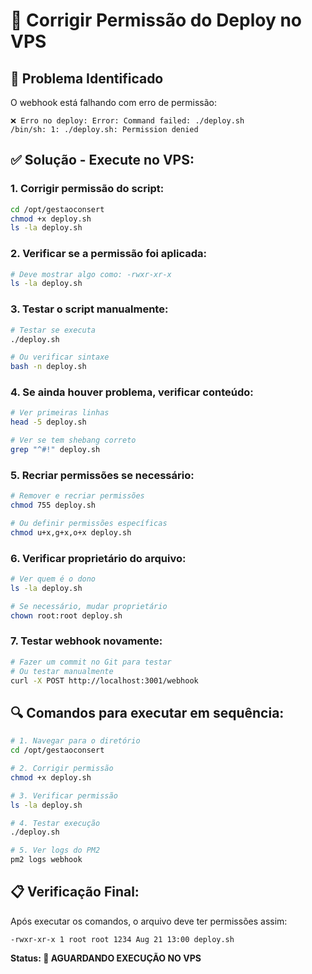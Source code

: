 # 🔧 Corrigir Permissão do Deploy no VPS

## 🚨 **Problema Identificado**
O webhook está falhando com erro de permissão:
```
❌ Erro no deploy: Error: Command failed: ./deploy.sh
/bin/sh: 1: ./deploy.sh: Permission denied
```

## ✅ **Solução - Execute no VPS:**

### **1. Corrigir permissão do script:**
```bash
cd /opt/gestaoconsert
chmod +x deploy.sh
ls -la deploy.sh
```

### **2. Verificar se a permissão foi aplicada:**
```bash
# Deve mostrar algo como: -rwxr-xr-x
ls -la deploy.sh
```

### **3. Testar o script manualmente:**
```bash
# Testar se executa
./deploy.sh

# Ou verificar sintaxe
bash -n deploy.sh
```

### **4. Se ainda houver problema, verificar conteúdo:**
```bash
# Ver primeiras linhas
head -5 deploy.sh

# Ver se tem shebang correto
grep "^#!" deploy.sh
```

### **5. Recriar permissões se necessário:**
```bash
# Remover e recriar permissões
chmod 755 deploy.sh

# Ou definir permissões específicas
chmod u+x,g+x,o+x deploy.sh
```

### **6. Verificar proprietário do arquivo:**
```bash
# Ver quem é o dono
ls -la deploy.sh

# Se necessário, mudar proprietário
chown root:root deploy.sh
```

### **7. Testar webhook novamente:**
```bash
# Fazer um commit no Git para testar
# Ou testar manualmente
curl -X POST http://localhost:3001/webhook
```

## 🔍 **Comandos para executar em sequência:**

```bash
# 1. Navegar para o diretório
cd /opt/gestaoconsert

# 2. Corrigir permissão
chmod +x deploy.sh

# 3. Verificar permissão
ls -la deploy.sh

# 4. Testar execução
./deploy.sh

# 5. Ver logs do PM2
pm2 logs webhook
```

## 📋 **Verificação Final:**

Após executar os comandos, o arquivo deve ter permissões assim:
```
-rwxr-xr-x 1 root root 1234 Aug 21 13:00 deploy.sh
```

**Status: 🔧 AGUARDANDO EXECUÇÃO NO VPS**
